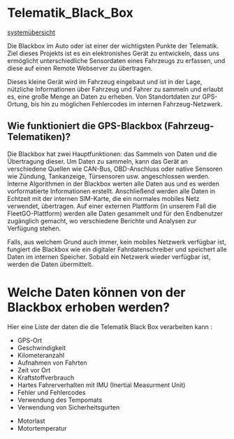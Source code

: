 # Telematik_Black_Box

[systemübersicht](/assets/introduction_overview.png)


Die Blackbox im Auto oder ist einer der wichtigsten Punkte der Telematik.
Ziel dieses Projekts ist es ein elektronishes Gerät zu entwickeln, dass uns ermöglicht unterschiedliche Sensordaten eines Fahrzeugs 
zu erfassen, und diese auf einen Remote Webserver zu übertragen. 

Dieses kleine Gerät wird im Fahrzeug eingebaut und ist in der Lage, nützliche Informationen über Fahrzeug und Fahrer zu sammeln und erlaubt es, eine große Menge an Daten zu erheben. 
Von Standortdaten zur GPS-Ortung, bis hin zu möglichen Fehlercodes im internen Fahrzeug-Netzwerk.

## Wie funktioniert die GPS-Blackbox (Fahrzeug-Telematiken)?

Die Blackbox hat zwei Hauptfunktionen: das Sammeln von Daten und die Übertragung dieser. Um Daten zu sammeln, kann das Gerät an verschiedene Quellen wie CAN-Bus, OBD-Anschluss oder native Sensoren wie Zündung, Tankanzeige, Türsensoren usw. angeschlossen werden. Interne Algorithmen in der Blackbox werten alle Daten aus und es werden vorformatierte Informationen erstellt. Anschließend werden alle Daten in Echtzeit mit der internen SIM-Karte, die ein normales mobiles Netz verwendet, übertragen. Auf einer externen Plattform (in unserem Fall die FleetGO-Plattform) werden alle Daten gesammelt und für den Endbenutzer zugänglich gemacht, wo verschiedene Berichte und Analysen zur Verfügung stehen.

Falls, aus welchem Grund auch immer, kein mobiles Netzwerk verfügbar ist, fungiert die Blackbox wie ein digitaler Fahrdatenschreiber und speichert alle Daten im internen Speicher. Sobald ein Netzwerk wieder verfügbar ist, werden die Daten übermittelt.

# Welche Daten können von der Blackbox erhoben werden?

Hier eine Liste der daten die die Telematik Black Box verarbeiten kann : 

* GPS-Ort
* Geschwindigkeit
* Kilometeranzahl
* Aufnahmen von Fahrten
* Zeit vor Ort
* Kraftstoffverbrauch
* Hartes Fahrerverhalten mit IMU (Inertial Measurment Unit)
* Fehler und Fehlercodes
* Verwendung des Tempomats
* Verwendung von Sicherheitsgurten
- Motorlast
- Motortemperatur
